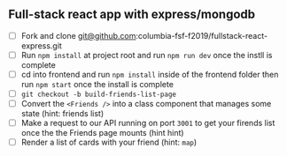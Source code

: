 ## Full-stack react app with express/mongodb

- [ ] Fork and clone git@github.com:columbia-fsf-f2019/fullstack-react-express.git
- [ ] Run `npm install` at project root and run `npm run dev` once the instll is complete
- [ ] cd into frontend and run `npm install` inside of the frontend folder then run `npm start` once the install is complete
- [ ] `git checkout -b build-friends-list-page`
- [ ] Convert the `<Friends />` into a class component that manages some state (hint: friends list)
- [ ] Make a request to our API running on port `3001` to get your firends list once the the Friends page mounts (hint hint)
- [ ] Render a list of cards with your friend (hint: `map`)
